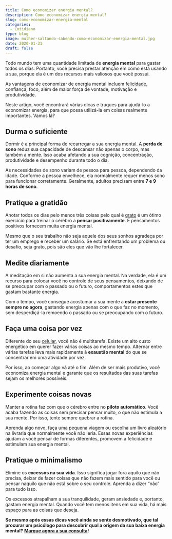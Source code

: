 ```yaml
---
title: Como economizar energia mental?
description: Como economizar energia mental?
slug: como-economizar-energia-mental
categories:
  - Cotidiano
type: blog
image: mulher-saltando-sabendo-como-economizar-energia-mental.jpg
date: 2020-01-31
draft: false
---
```


Todo mundo tem uma quantidade limitada de **energia mental** para gastar todos os dias. Portanto, você precisa prestar atenção em como está usando a sua, porque ela é um dos recursos mais valiosos que você possui.

As vantagens de economizar de energia mental incluem [felicidade](/dinheiro-compra-felicidade/), confiança, foco, além de maior força de vontade, motivação e produtividade.

Neste artigo, você encontrará várias dicas e truques para ajudá-lo a economizar energia, para que possa utilizá-la em coisas realmente importantes. Vamos lá?

## **Durma o suficiente**

Dormir é a principal forma de recarregar a sua energia mental. A **perda de sono** reduz sua capacidade de descansar não apenas o corpo, mas também a mente. Isso acaba afetando a sua cognição, concentração, produtividade e desempenho durante todo o dia.

As necessidades de sono variam de pessoa para pessoa, dependendo da idade. Conforme a pessoa envelhece, ela normalmente requer menos sono para funcionar corretamente. Geralmente, adultos precisam entre **7 e 9 horas de sono**.

## **Pratique a gratidão**

Anotar todos os dias pelo menos três coisas pelo qual é [grato](/voce-conhece-o-poder-da-gratidao/) é um ótimo exercício para treinar o cérebro a **pensar positivamente**. E pensamentos positivos fornecem muita energia mental.

Mesmo que o seu trabalho não seja aquele dos seus sonhos agradeça por ter um emprego e receber um salário. Se está enfrentando um problema ou desafio, seja grato, pois são eles que vão lhe fortalecer.

## **Medite diariamente**

A meditação em si não aumenta a sua energia mental. Na verdade, ela é um recurso para colocar você no controle de seus pensamentos, deixando de se preocupar com o passado ou o futuro, comportamentos estes que gastam bastante energia.

Com o tempo, você consegue acostumar a sua mente a **estar presente sempre no agora**, gastando energia apenas com o que faz no momento, sem desperdiçá-la remoendo o passado ou se preocupando com o futuro.

## **Faça uma coisa por vez**

Diferente do seu [celular](/como-o-uso-excessivo-do-celular-pode-afetar-sua-vida-negativamente/), você não é multitarefa. Existe um alto custo energético em querer fazer várias coisas ao mesmo tempo. Alternar entre várias tarefas leva mais rapidamente à **exaustão mental** do que se concentrar em uma atividade por vez.

Por isso, ao começar algo vá até o fim. Além de ser mais produtivo, você economiza energia mental e garante que os resultados das suas tarefas sejam os melhores possíveis.

## **Experimente coisas novas**

Manter a rotina faz com que o cérebro entre no **piloto automático**. Você acaba fazendo as coisas sem precisar pensar muito, o que não estimula a sua mente. Por isso, tente sempre quebrar a rotina.

Aprenda algo novo, faça uma pequena viagem ou escolha um livro aleatório na livraria que normalmente você não leria. Essas novas experiências ajudam a você pensar de formas diferentes, promovem a felicidade e estimulam sua energia mental.

## **Pratique o minimalismo**

Elimine os **excessos na sua vida**. Isso significa jogar fora aquilo que não precisa, deixar de fazer coisas que não fazem mais sentido para você ou pensar naquilo que não está sobre o seu controle. Aprenda a dizer “não” para tudo isso.

Os excessos atrapalham a sua tranquilidade, geram ansiedade e, portanto, gastam energia mental. Quando você tem menos itens em sua vida, há mais espaço para as coisas que deseja.

**Se mesmo após essas dicas você ainda se sente desmotivado, que tal procurar um psicólogo para descobrir qual a origem da sua baixa energia mental?** **[Marque agora a sua consulta](/contato/)!**
